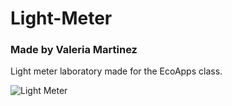 # Light-Meter
### Made by Valeria Martinez
Light meter laboratory made for the EcoApps class. 


![Light Meter](https://user-images.githubusercontent.com/92186281/194181302-00fc6b6e-ad1d-4409-94f1-6dd2b8cdccaf.png)
